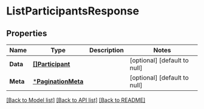 # ListParticipantsResponse

## Properties
Name | Type | Description | Notes
------------ | ------------- | ------------- | -------------
**Data** | [**[]Participant**](Participant.md) |  | [optional] [default to null]
**Meta** | [***PaginationMeta**](PaginationMeta.md) |  | [optional] [default to null]

[[Back to Model list]](../README.md#documentation-for-models) [[Back to API list]](../README.md#documentation-for-api-endpoints) [[Back to README]](../README.md)

